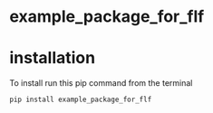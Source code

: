 # example_package_for_flf

# installation

To install run this pip command from the terminal

```bash
pip install example_package_for_flf
```
